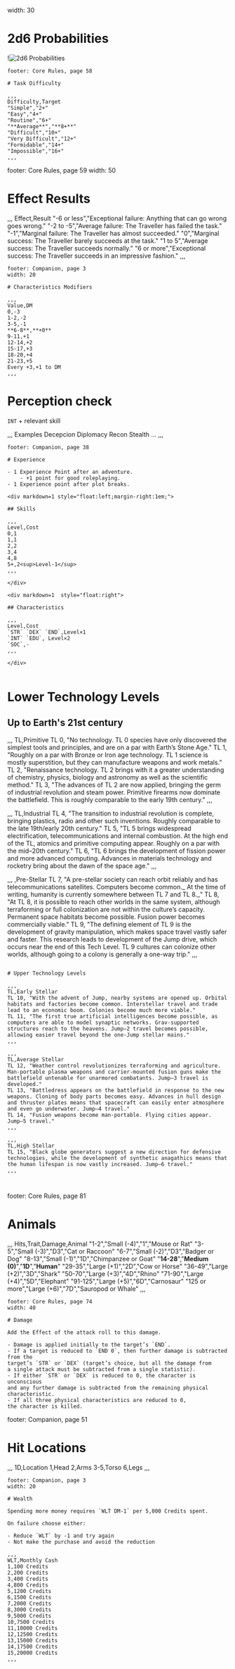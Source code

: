width: 30

# 2d6 Probabilities

!![2d6 Probabilities](assets/2d6%20probabilities.svg)

~~~
footer: Core Rules, page 58

# Task Difficulty

,,,
Difficulty,Target
"Simple","2+"
"Easy","4+"
"Routine","6+"
"**Average**","**8+**"
"Difficult","10+"
"Very Difficult","12+"
"Formidable","14+"
"Impossible","16+"
,,,

~~~
footer: Core Rules, page 59
width: 50

# Effect Results

,,,
Effect,Result
"-6 or less","Exceptional failure: Anything that can go wrong goes wrong."
"-2 to -5","Average failure: The Traveller has failed the task."
"-1","Marginal failure: The Traveller has almost succeeded."
"0","Marginal success: The Traveller barely succeeds at the task."
"1 to 5","Average success: The Traveller succeeds normally."
"6 or more","Exceptional success: The Traveller succeeds in an impressive fashion."
,,,

~~~
footer: Companion, page 3
width: 20

# Characteristics Modifiers

,,,
Value,DM
0,-3
1-2,-2
3-5,-1
**6-8**,**+0**
9-11,+1
12-14,+2
15-17,+3
18-20,+4
21-23,+5
Every +3,+1 to DM
,,,

~~~

# Perception check

`INT` + relevant skill

,,,
Examples
Decepcion
Diplomacy
Recon
Stealth
...
,,,

~~~
footer: Companion, page 38

# Experience

- 1 Experience Point after an adventure.
    - +1 point for good roleplaying.
- 1 Experience point after plot breaks.

<div markdown=1 style="float:left;margin-right:1em;">

## Skills

,,,
Level,Cost
0,1
1,1
2,2
3,4
4,8
5+,2<sup>Level-1</sup>
,,,

</div>

<div markdown=1  style="float:right">

## Characteristics

,,,
Level,Cost
`STR` `DEX` `END`,Level×1
`INT` `EDU`, Level×2
`SOC`,-
,,,

</div>


~~~

# Lower Technology Levels

## Up to Earth's 21st century

,,,
TL,Primitive
TL 0, "No technology. TL 0 species have only discovered the simplest tools and principles, and are on a par with Earth’s Stone Age."
TL 1, "Roughly on a par with Bronze or Iron age technology. TL 1 science is mostly superstition, but they can manufacture weapons and work metals."
TL 2, "Renaissance technology. TL 2 brings with it a greater understanding of chemistry, physics, biology and astronomy as well as the scientific method."
TL 3, "The advances of TL 2 are now applied, bringing the germ of industrial revolution and steam power. Primitive firearms now dominate the battlefield. This is roughly comparable to the early 19th century."
,,,

,,,
TL,Industrial
TL 4, "The transition to industrial revolution is complete, bringing plastics, radio and other such inventions. Roughly comparable to the late 19th/early 20th century."
TL 5, "TL 5 brings widespread electrification, telecommunications and internal combustion. At the high end of the TL, atomics and primitive computing appear. Roughly on a par with the mid–20th century."
TL 6, "TL 6 brings the development of fission power and more advanced computing. Advances in materials technology and rocketry bring about the dawn of the space age."
,,,

,,,
,Pre-Stellar
TL 7, "A pre-stellar society can reach orbit reliably and has telecommunications satellites. Computers become common._ At the time of writing, humanity is currently somewhere between TL 7 and TL 8._"
TL 8, "At TL 8, it is possible to reach other worlds in the same system, although terraforming or full colonization are not within the culture’s capacity. Permanent space habitats become possible. Fusion power becomes commercially viable."
TL 9, "The defining element of TL 9 is the development of gravity manipulation, which makes space travel vastly safer and faster. This research leads to development of the Jump drive, which occurs near the end of this Tech Level. TL 9 cultures can colonize other worlds, although going to a colony is generally a one-way trip."
,,,

~~~

# Upper Technology Levels

,,,
TL,Early Stellar
TL 10, "With the advent of Jump, nearby systems are opened up. Orbital habitats and factories become common. Interstellar travel and trade lead to an economic boom. Colonies become much more viable."
TL 11, "The first true artificial intelligences become possible, as computers are able to model synaptic networks. Grav-supported structures reach to the heavens. Jump–2 travel becomes possible, allowing easier travel beyond the one-Jump stellar mains."
,,,

,,,
TL,Average Stellar
TL 12, "Weather control revolutionizes terraforming and agriculture. Man-portable plasma weapons and carrier-mounted fusion guns make the battlefield untenable for unarmored combatants. Jump–3 travel is developed."
TL 13, "Battledress appears on the battlefield in response to the new weapons. Cloning of body parts becomes easy. Advances in hull design and thruster plates means that spacecraft can easily enter atmosphere and even go underwater. Jump–4 travel."
TL 14, "Fusion weapons become man-portable. Flying cities appear. Jump–5 travel."
,,,

,,,
TL,High Stellar
TL 15, "Black globe generators suggest a new direction for defensive technologies, while the development of synthetic anagathics means that the human lifespan is now vastly increased. Jump–6 travel."
,,,



~~~
footer: Core Rules, page 81

# Animals

,,,
Hits,Trait,Damage,Animal
"1-2","Small (-4)","1","Mouse or Rat"
"3-5","Small (-3)","D3","Cat or Raccoon"
"6-7","Small (-2)","D3","Badger or Dog"
"8-13","Small (-1)","1D","Chimpanzee or Goat"
"**14-28**","**Medium (0)**","**1D**","**Human**"
"29-35","Large (+1)","2D","Cow or Horse"
"36-49","Large (+2)","3D","Shark"
"50-70","Large (+3)","4D","Rhino"
"71-90","Large (+4)","5D","Elephant"
"91-125","Large (+5)","6D","Carnosaur"
"125 or more","Large (+6)","7D","Sauropod or Whale"
,,,


~~~
footer: Core Rules, page 74
width: 40

# Damage

Add the Effect of the attack roll to this damage.

- Damage is applied initially to the target’s `END`.
- If a target is reduced to `END 0`, then further damage is subtracted from the
target’s `STR` or `DEX` (target’s choice, but all the damage from
a single attack must be subtracted from a single statistic).
- If either `STR` or `DEX` is reduced to 0, the character is unconscious
and any further damage is subtracted from the remaining physical
characteristic.
- If all three physical characteristics are reduced to 0,
the character is killed.

~~~
footer: Companion, page 51

# Hit Locations

,,,
1D,Location
1,Head
2,Arms
3-5,Torso
6,Legs
,,,


~~~
footer: Companion, page 3
width: 20

# Wealth

Spending more money requires `WLT DM-1` per 5,000 Credits spent.

On failure choose either:

- Reduce `WLT` by -1 and try again
- Not make the purchase and avoid the reduction

,,,
WLT,Monthly Cash
1,100 Credits
2,200 Credits
3,400 Credits
4,800 Credits
5,1200 Credits
6,1500 Credits 
7,2000 Credits 
8,3000 Credits
9,5000 Credits
10,7500 Credits 
11,10000 Credits
12,12500 Credits
13,15000 Credits
14,17500 Credits
15,20000 Credits
,,,
